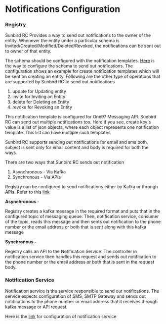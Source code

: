 # Notifications Configuration

### Registry

Sunbird RC Provides a way to send out notifications to the owner of the entity. Whenever the entity under a particular schema is Invited/Created/Modified/Deleted/Revoked, the notifications can be sent out to owner of that entity.

The schema should be configured with the notification templates. [Here](../use/schema-configuration.md#notification-templates) is the way to configure the schema to send out notifications. The configuration shows an example for create notification templates which will be sent on creating an entity. Following are the other type of operations that are supported by Sunbird RC to send out notifications

1. update for Updating entity
2. invite for Inviting an Entity
3. delete for Deleting an Entity
4. revoke for Revoking an Entity

This notification template is configured for One97 Messaging API. Sunbird RC can send out multiple notifications too. Here if you see, create key's value is a list of json objects, where each object represents one notification template. This list can have multiple such templates

Sunbird RC supports sending out notifications for email and sms both. subject is sent only for email content and body is required for both the ways.

There are two ways that Sunbird RC sends out notification

1. Asynchronous - Via Kafka
2. Synchronous - Via APIs

Registry can be configured to send notifications either by Kafka or through APIs. Refer to this [link](configuration.md#registry-configurations)

**Asynchronous -**

Registry creates a kafka message in the required format and puts that in the configured topic of messaging queue. Then, notification service, consumer of the topic, reads this message and then sents out notification to the phone number or the email address or both that is sent along with this kafka message

**Synchronous -**

Registry calls an API to the Notification Service. The controller in notification service then handles this request and sends out notification to the phone number or the email address or both that is sent in the request body.

### **Notification Service**

Notification service is the service responsible to send out notifications. The service expects configuration of SMS, SMTP Gateway and sends out notifications to the phone number or email address that it receives through kafka message or API request.

Here is the [link](configuration.md#notification-service) for configuration of notification service
